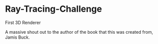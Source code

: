 # Ray-Tracing-Challenge

First 3D Renderer

A massive shout out to the author of the book that this was created from, Jamis Buck.
